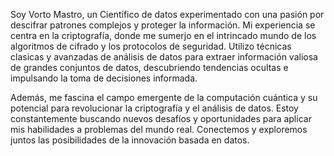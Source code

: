 Soy Vorto Mastro, un Científico de datos experimentado con una pasión por descifrar patrones complejos y proteger la información. 
Mi experiencia se centra en la criptografía, donde me sumerjo en el intrincado mundo de los algoritmos de cifrado y los protocolos de seguridad.
Utilizo técnicas clasicas y avanzadas de análisis de datos para extraer información valiosa de grandes conjuntos de datos, 
descubriendo tendencias ocultas e impulsando la toma de decisiones informada.

Además, me fascina el campo emergente de la computación cuántica y su potencial para revolucionar la criptografía y el análisis de datos.
Estoy constantemente buscando nuevos desafíos y oportunidades para aplicar mis habilidades a problemas del mundo real.
Conectemos y exploremos juntos las posibilidades de la innovación basada en datos.
